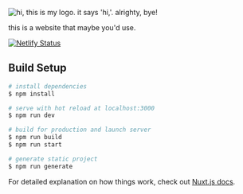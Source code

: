 ![hi, this is my logo. it says 'hi,'. alrighty, bye!](https://repository-images.githubusercontent.com/282333995/ac3ead80-cdcd-11ea-81d2-45ef78b6a36d)

this is a website that maybe you'd use.

[![Netlify Status](https://api.netlify.com/api/v1/badges/799c0ef4-3ecb-4efe-983e-ed00cc3150d8/deploy-status)](https://app.netlify.com/sites/hi-there-is-this-working/deploys)

## Build Setup

```bash
# install dependencies
$ npm install

# serve with hot reload at localhost:3000
$ npm run dev

# build for production and launch server
$ npm run build
$ npm run start

# generate static project
$ npm run generate
```

For detailed explanation on how things work, check out [Nuxt.js docs](https://nuxtjs.org).
